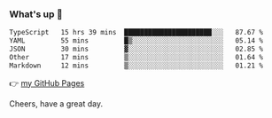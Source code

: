 ### What's up 👋

<!--START_SECTION:waka-->

```txt
TypeScript   15 hrs 39 mins  ██████████████████████░░░   87.67 %
YAML         55 mins         █▒░░░░░░░░░░░░░░░░░░░░░░░   05.14 %
JSON         30 mins         ▓░░░░░░░░░░░░░░░░░░░░░░░░   02.85 %
Other        17 mins         ▒░░░░░░░░░░░░░░░░░░░░░░░░   01.64 %
Markdown     12 mins         ▒░░░░░░░░░░░░░░░░░░░░░░░░   01.21 %
```

<!--END_SECTION:waka-->

👉 [my GitHub Pages](https://ykzhukian.github.io)

Cheers, have a great day.

